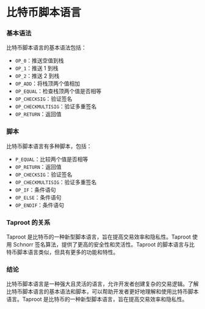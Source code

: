 **比特币脚本语言**
=====================

### 基本语法

比特币脚本语言的基本语法包括：

* `OP_0`：推送空值到栈
* `OP_1`：推送 1 到栈
* `OP_2`：推送 2 到栈
* `OP_ADD`：将栈顶两个值相加
* `OP_EQUAL`：检查栈顶两个值是否相等
* `OP_CHECKSIG`：验证签名
* `OP_CHECKMULTISIG`：验证多重签名
* `OP_RETURN`：返回值

### 脚本

比特币脚本语言有多种脚本，包括：

* `P_EQUAL`：比较两个值是否相等
* `OP_RETURN`：返回值
* `OP_CHECKSIG`：验证签名
* `OP_CHECKMULTISIG`：验证多重签名
* `OP_IF`：条件语句
* `OP_ELSE`：条件语句
* `OP_ENDIF`：条件语句

### Taproot 的关系

Taproot 是比特币的一种新型脚本语言，旨在提高交易效率和隐私性。Taproot 使用 Schnorr 签名算法，提供了更高的安全性和灵活性。Taproot 的脚本语言与比特币脚本语言类似，但具有更多的功能和特性。

### 结论

比特币脚本语言是一种强大且灵活的语言，允许开发者创建复杂的交易逻辑。了解比特币脚本语言的基本语法和脚本，可以帮助开发者更好地理解和使用比特币脚本语言。Taproot 是比特币的一种新型脚本语言，旨在提高交易效率和隐私性。